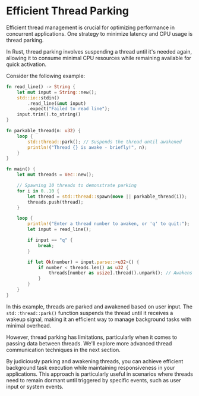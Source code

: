 # Efficient Thread Parking

Efficient thread management is crucial for optimizing performance in concurrent applications. One strategy to minimize latency and CPU usage is thread parking.

In Rust, thread parking involves suspending a thread until it's needed again, allowing it to consume minimal CPU resources while remaining available for quick activation.

Consider the following example:

```rust
fn read_line() -> String {
    let mut input = String::new();
    std::io::stdin()
        .read_line(&mut input)
        .expect("Failed to read line");
    input.trim().to_string()
}

fn parkable_thread(n: u32) {
    loop {
        std::thread::park(); // Suspends the thread until awakened
        println!("Thread {} is awake - briefly!", n);
    }
}

fn main() {
    let mut threads = Vec::new();

    // Spawning 10 threads to demonstrate parking
    for i in 0..10 {
        let thread = std::thread::spawn(move || parkable_thread(i));
        threads.push(thread);
    }

    loop {
        println!("Enter a thread number to awaken, or 'q' to quit:");
        let input = read_line();

        if input == "q" {
            break;
        }

        if let Ok(number) = input.parse::<u32>() {
            if number < threads.len() as u32 {
                threads[number as usize].thread().unpark(); // Awakens the chosen thread
            }
        }
    }
}
```

In this example, threads are parked and awakened based on user input. The `std::thread::park()` function suspends the thread until it receives a wakeup signal, making it an efficient way to manage background tasks with minimal overhead.

However, thread parking has limitations, particularly when it comes to passing data between threads. We'll explore more advanced thread communication techniques in the next section.

By judiciously parking and awakening threads, you can achieve efficient background task execution while maintaining responsiveness in your applications. This approach is particularly useful in scenarios where threads need to remain dormant until triggered by specific events, such as user input or system events.
